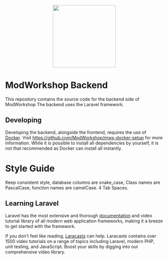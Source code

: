 <p align="center"><a href="https://modworkshop.net" target="_blank"><img src="https://modworkshop.net/assets/mws_logo_white.svg" width="200"></a></p>

# ModWorkshop Backend

This repository contains the source code for the backend side of ModWorkshop
The backend uses the Laravel framework.

## Developing
Developing the backend, alongside the frontend, requires the use of [Docker](https://www.docker.com/).
Visit https://github.com/ModWorkshop/mws-docker-setup for more information.
While it is possible to install all dependencies by yourself, it is not that recommended as Docker can install all instantly.

# Style Guide
Keep consistent style, database columns are snake_case, Class names are PascalCase, function names are camelCase. 4 Tab Spaces.

## Learning Laravel

Laravel has the most extensive and thorough [documentation](https://laravel.com/docs) and video tutorial library of all modern web application frameworks, making it a breeze to get started with the framework.

If you don't feel like reading, [Laracasts](https://laracasts.com) can help. Laracasts contains over 1500 video tutorials on a range of topics including Laravel, modern PHP, unit testing, and JavaScript. Boost your skills by digging into our comprehensive video library.
